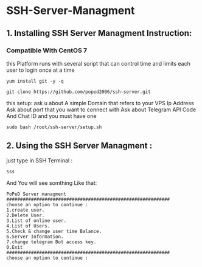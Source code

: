 # SSH-Server-Managment

## 1. Installing SSH Server Managment Instruction:
### Compatible With CentOS 7
this Platform runs with several script that can control time and limits each user to login once at a time

```
yum install git -y -q
```
```
git clone https://github.com/poped2006/ssh-server.git
```
this setup:
ask u about A simple Domain that refers to your VPS Ip Address 
Ask about port that you want to connect with
Ask about Telegram API Code And Chat ID and you must have one 
```
sudo bash /root/ssh-server/setup.sh
```

## 2. Using the SSH Server Managment :
just type in SSH Terminal :

```
sss
```
And You will see somthing Like that: 
```
PoPeD Server managment
############################################################
choose an option to continue :
1.create user.
2.Delete User.
3.List of online user.
4.List of Users.
5.Check & change user time Balance.
6.Server Information.
7.change telegram Bot access key.
0.Exit
############################################################
choose an option to continue :
```
